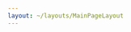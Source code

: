 ```yaml
---
layout: ~/layouts/MainPageLayout
---
```


<template v-slot:title>

## Secret Contributors

</template>

<slim-column>

<grid columns="4" class="contributors-grid">

<grid-item name="Secret Foundation" tag="" tagTwo="" to="https://scrt.network/blog/introducing-secret-foundation/" src="grid-item/contributors/image1.png">

</grid-item>

<grid-item name="Secret Nodes" tag="validator" tagTwo="developer" to="https://secretnodes.org/#/" src="grid-item/contributors/image2.png">

</grid-item>

<grid-item name="Enigma" tag="developer" tagTwo="" to="https://www.enigma.co/" src="grid-item/contributors/image3.png">

</grid-item>

<grid-item name="Chain of Secrets" tag="validator" tagTwo="developer" to="https://chainofsecrets.org/" src="grid-item/contributors/image4.png">

</grid-item>

<grid-item name="Mathwallet" tag="wallet" tagTwo="validator" to="http://mathwallet.org/" src="grid-item/contributors/image5.png">

</grid-item>

<grid-item name="Outlier" tag="fund" tagTwo="validator" to="https://outlierventures.io" src="grid-item/contributors/image6.png">

</grid-item>

<grid-item name="Dokia Capital" tag="validator" tagTwo="" to="https://dokia.capital/" src="grid-item/contributors/image7.png">

</grid-item>

<grid-item name="Citadel.one" tag="validator" tagTwo="" to="https://citadel.one" src="grid-item/contributors/image8.png">

</grid-item>

<grid-item name="Fenbushi" tag="fund" tagTwo="" to="https://fenbushi.vc" src="grid-item/contributors/image9.png">

</grid-item>

<grid-item name="Hashed" tag="fund" tagTwo="" to="https://hashed.com" src="grid-item/contributors/image10.png">

</grid-item>

<grid-item name="B-Harvest" tag="validator" tagTwo="" to="https://bharvest.io" src="grid-item/contributors/image11.png">

</grid-item>

<grid-item name="Chorus One" tag="validator" tagTwo="" to="https://chorus.one" src="grid-item/contributors/image12.png">

</grid-item>

<grid-item name="Secure Secrets" tag="validator"  tagTwo="developer" to="https://www.securesecrets.org/" src="grid-item/contributors/image13.png">

</grid-item>

</grid>

</slim-column>

<slim-column class="back-to">

<back-button tag="Back to Ecosystem" to="/ecosystem/overview">

</back-button>

</slim-column>

<style lang="scss">
.contributors-grid {
    @include respond-to("medium and down") {
        grid-template-columns: repeat(3, 1fr) !important;
    }
}
.back-to {
    width: auto;
    text-align: center;
    .back-button {
      display: inline-block;
      margin: 0 auto;
    }
    @include respond-to("medium and down") {
        width: 100%;
        .back-button {
            margin: unset;
            display: unset;
        }
    }
}
</style>